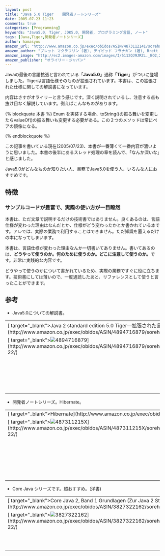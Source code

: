 ```yaml
---
layout: post
title: "Java 5.0 Tiger    開発者ノートシリーズ"
date: 2005-07-23 11:23
comments: true
categories: [Programming]
keywords: "Java5.0, Tiger, JDK5.0, 開発者, プログラミング言語, ノート"
tags: [Java,Tiger,開発者ノートシリーズ]
author: hamasyou
amazon_url: "http://www.amazon.co.jp/exec/obidos/ASIN/4873112141/sorehabooks-22/249-8983933-5965136?%5Fencoding=UTF8&camp=247&link%5Fcode=xm2"
amazon_author: "ブレット マクラフリン (著), デイビッド フラナガン (著), Brett McLaughlin (原著), David Flanagan (原著), 菅野 良二 (翻訳)"
amazon_image: "http://ec2.images-amazon.com/images/I/5112QJ9JRZL._BO2,204,203,200_PIsitb-sticker-arrow-click,-76_AA300_SH20_OU09_.jpg"
amazon_publisher: "オライリー・ジャパン"
---
```


Javaの最後の言語拡張と言われている「<strong>Java5.0</strong>」通称「<strong>Tiger</strong>」がついに登場しました。Tigerは言語仕様そのものが拡張されています。本書は、この拡張された仕様に関しての解説書になっています。

内容はさすがオライリーと言う感じです。深く説明されているし、注意する点も抜け目なく解説しています。例えばこんなものがあります。

{% blockquote 本書 %}
Enum を実装する場合、toString()の振る舞いを変更したらvalueOf()の振る舞いも変更する必要がある。この２つのメソッドは常にペアの鏡像になる。


{% endblockquote %}

この記事を書いている現在(2005/07/23)、本書が一番薄くて一番内容が濃いように思いました。本書の後半にあるスレッド処理の章を読んで、「なんか深いな」と感じました。

Java5.0がどんなものか知りたい人、業務でJava5.0を使う人、いろんな人におすすめです。


<!-- more -->

<h2>特徴</h2>

<h3>サンプルコードが豊富で、実際の使い方が一目瞭然</h3>

本書は、ただ文章で説明するだけの技術書ではありません。良くあるのは、言語仕様が変わった理由はなんだとか、仕様がどう変わったかとか書かれている本です。アレでは、実際の業務で利用することはできません。ただ知識を蓄えるだけの本になってしまいます。

本書は、言語仕様が変わった理由なんか一切書いてありません。書いてあるのは、<b class="red">どうやって使うのか。何のために使うのか。どこに注意して使うのか。</b>です。非常に実践的な内容です。

どうやって使うのかについて書かれているため、実際の業務ですぐに役に立ちます。技術書にしては薄いので、一度通読したあと、リファレンスとして使うと言ったことができます。

<h2>参考</h2>

+ Java5.0についての解説書。
<div class="rakuten"><table width="400" border="0" cellpadding="5"><tr><td colspan="2" >[ target="_blank">Java 2 standard edition 5.0 Tiger―拡張された言語仕様について](http://www.amazon.co.jp/exec/obidos/ASIN/4894716879/sorehabooks-22/)</td></tr><tr><td valign="top">[ target="_blank"><img src="http://images.amazon.com/images/P/4894716879.01._SCMZZZZZZZ_.jpg"   border="0" alt="4894716879" />](http://www.amazon.co.jp/exec/obidos/ASIN/4894716879/sorehabooks-22/)</td><td valign="top" /><font size="-1">柴田 芳樹<br /><br /><iframe scrolling="no" frameborder="0" width="200" height="40" hspace="0" vspace="0" marginheight="0" marginwidth="0" src="http://webservices.amazon.co.jp/onca/xml?Service=AWSECommerceService&SubscriptionId=0G91FPYVW6ZGWBH4Y9G2&AssociateTag=goodpic-22&Operation=ItemLookup&IdType=ASIN&ContentType=text/html&Page=1&ResponseGroup=Offers&ItemId=4894716879&Version=2004-10-04&Style=http://www.g-tools.net/xsl/priceFFFFFF.xsl"></iframe><br /><strong>おすすめ平均  </strong><img src="http://g-images.amazon.com/images/G/01/detail/stars-3-0.gif"   border="0" alt="star" /><br /><img src="http://g-images.amazon.com/images/G/01/detail/stars-3-0.gif"   border="0" alt="star" />やや難解か？<br /><br />[ target="_blank" />Amazonで詳しく見る](http://www.amazon.co.jp/exec/obidos/ASIN/4894716879/sorehabooks-22/)</font><font size="-2">by [ >G-Tools](http://www.goodpic.com/mt/aws/index.html)</font></td></tr></table></div>

+ 開発者ノートシリーズ。Hibernate。
<div class="rakuten"><table width="400" border="0" cellpadding="5"><tr><td colspan="2" >[ target="_blank">Hibernate](http://www.amazon.co.jp/exec/obidos/ASIN/487311215X/sorehabooks-22/)</td></tr><tr><td valign="top">[ target="_blank"><img src="http://images.amazon.com/images/P/487311215X.09._SCMZZZZZZZ_.jpg"   border="0" alt="487311215X" />](http://www.amazon.co.jp/exec/obidos/ASIN/487311215X/sorehabooks-22/)</td><td valign="top" /><font size="-1">James Elliott<br /><br /><iframe scrolling="no" frameborder="0" width="200" height="40" hspace="0" vspace="0" marginheight="0" marginwidth="0" src="http://webservices.amazon.co.jp/onca/xml?Service=AWSECommerceService&SubscriptionId=0G91FPYVW6ZGWBH4Y9G2&AssociateTag=goodpic-22&Operation=ItemLookup&IdType=ASIN&ContentType=text/html&Page=1&ResponseGroup=Offers&ItemId=487311215X&Version=2004-10-04&Style=http://www.g-tools.net/xsl/priceFFFFFF.xsl"></iframe><br /><strong>おすすめ平均  </strong><img src="http://g-images.amazon.com/images/G/01/detail/stars-3-0.gif"   border="0" alt="star" /><br /><img src="http://g-images.amazon.com/images/G/01/detail/stars-2-0.gif"   border="0" alt="star" />物足りない・・・<br /><img src="http://g-images.amazon.com/images/G/01/detail/stars-4-0.gif"   border="0" alt="star" />コンパクトにまとまっている良書<br /><br />[ target="_blank" />Amazonで詳しく見る](http://www.amazon.co.jp/exec/obidos/ASIN/487311215X/sorehabooks-22/)</font><font size="-2">by [ >G-Tools](http://www.goodpic.com/mt/aws/index.html)</font></td></tr></table></div>

+ Core Java シリーズです。超おすすめ。(洋書)
<div class="rakuten"><table width="400" border="0" cellpadding="5"><tr><td colspan="2" >[ target="_blank">Core Java 2, Band 1 Grundlagen (Zur Java 2 Standard Edition Version 5.0)](http://www.amazon.co.jp/exec/obidos/ASIN/3827322162/sorehabooks-22/)</td></tr><tr><td valign="top">[ target="_blank"><img src="http://images.amazon.com/images/P/3827322162.01._SCMZZZZZZZ_.jpg"   border="0" alt="3827322162" />](http://www.amazon.co.jp/exec/obidos/ASIN/3827322162/sorehabooks-22/)</td><td valign="top" /><font size="-1">Cay S. Horstmann Gary Cornell<br /><br /><iframe scrolling="no" frameborder="0" width="200" height="40" hspace="0" vspace="0" marginheight="0" marginwidth="0" src="http://webservices.amazon.co.jp/onca/xml?Service=AWSECommerceService&SubscriptionId=0G91FPYVW6ZGWBH4Y9G2&AssociateTag=goodpic-22&Operation=ItemLookup&IdType=ASIN&ContentType=text/html&Page=1&ResponseGroup=Offers&ItemId=3827322162&Version=2004-10-04&Style=http://www.g-tools.net/xsl/priceFFFFFF.xsl"></iframe><br />[ target="_blank">Amazonで詳しく見る](http://www.amazon.co.jp/exec/obidos/ASIN/3827322162/sorehabooks-22/)</font><font size="-2">by [ >G-Tools](http://www.goodpic.com/mt/aws/index.html)</font></td></tr></table></div>




